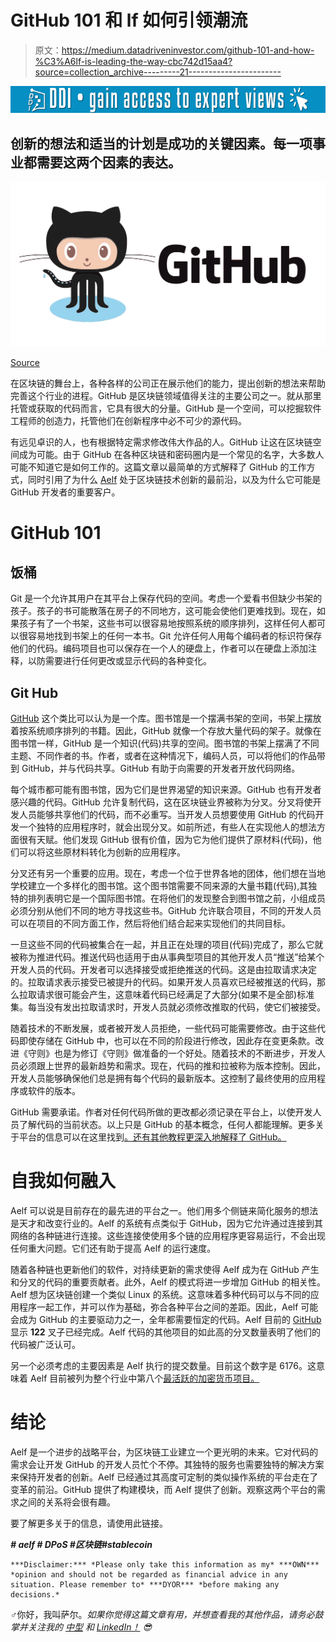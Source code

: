 # GitHub 101 和 lf 如何引领潮流

> 原文：<https://medium.datadriveninvestor.com/github-101-and-how-%C3%A6lf-is-leading-the-way-cbc742d15aa4?source=collection_archive---------21----------------------->

[![](img/8c8123eeb85534cf6dc6270bcc87782b.png)](http://www.track.datadriveninvestor.com/1B9E)

## 创新的想法和适当的计划是成功的关键因素。每一项事业都需要这两个因素的表达。

![](img/5e3abc7cf082e776175bed209d4a720f.png)

[Source](https://marketplace.atlassian.com/apps/1216734/github-macros-for-confluence)

在区块链的舞台上，各种各样的公司正在展示他们的能力，提出创新的想法来帮助完善这个行业的进程。GitHub 是区块链领域值得关注的主要公司之一。就从那里托管或获取的代码而言，它具有很大的分量。GitHub 是一个空间，可以挖掘软件工程师的创造力，托管他们在创新程序中必不可少的源代码。

有远见卓识的人，也有根据特定需求修改伟大作品的人。GitHub 让这在区块链空间成为可能。由于 GitHub 在各种区块链和密码圈内是一个常见的名字，大多数人可能不知道它是如何工作的。这篇文章以最简单的方式解释了 GitHub 的工作方式，同时引用了为什么 [Aelf](/aelf.io) 处于区块链技术创新的最前沿，以及为什么它可能是 GitHub 开发者的重要客户。

# GitHub 101

## **饭桶**

Git 是一个允许其用户在其平台上保存代码的空间。考虑一个爱看书但缺少书架的孩子。孩子的书可能散落在房子的不同地方，这可能会使他们更难找到。现在，如果孩子有了一个书架，这些书可以很容易地按照系统的顺序排列，这样任何人都可以很容易地找到书架上的任何一本书。Git 允许任何人用每个编码者的标识符保存他们的代码。编码项目也可以保存在一个人的硬盘上，作者可以在硬盘上添加注释，以防需要进行任何更改或显示代码的各种变化。

## **Git Hub**

[GitHub](https://github.com/) 这个类比可以认为是一个库。图书馆是一个摆满书架的空间，书架上摆放着按系统顺序排列的书籍。因此，GitHub 就像一个存放大量代码的架子。就像在图书馆一样，GitHub 是一个知识(代码)共享的空间。图书馆的书架上摆满了不同主题、不同作者的书。作者，或者在这种情况下，编码人员，可以将他们的作品带到 GitHub，并与代码共享。GitHub 有助于向需要的开发者开放代码网络。

每个城市都可能有图书馆，因为它们是世界渴望的知识来源。GitHub 也有开发者感兴趣的代码。GitHub 允许复制代码，这在区块链业界被称为分叉。分叉将使开发人员能够共享他们的代码，而不必重写。当开发人员想要使用 GitHub 的代码开发一个独特的应用程序时，就会出现分叉。如前所述，有些人在实现他人的想法方面很有天赋。他们发现 GitHub 很有价值，因为它为他们提供了原材料(代码)，他们可以将这些原材料转化为创新的应用程序。

分叉还有另一个重要的应用。现在，考虑一个位于世界各地的团体，他们想在当地学校建立一个多样化的图书馆。这个图书馆需要不同来源的大量书籍(代码),其独特的排列表明它是一个国际图书馆。在将他们的发现整合到图书馆之前，小组成员必须分别从他们不同的地方寻找这些书。GitHub 允许联合项目，不同的开发人员可以在项目的不同方面工作，然后将他们结合起来实现他们的共同目标。

一旦这些不同的代码被集合在一起，并且正在处理的项目(代码)完成了，那么它就被称为推进代码。推送代码也适用于由从事典型项目的其他开发人员“推送”给某个开发人员的代码。开发者可以选择接受或拒绝推送的代码。这是由拉取请求决定的。拉取请求表示接受已被提升的代码。如果开发人员喜欢已经被推送的代码，那么拉取请求很可能会产生，这意味着代码已经满足了大部分(如果不是全部)标准集。每当没有发出拉取请求时，开发人员就必须修改推取的代码，使它们被接受。

随着技术的不断发展，或者被开发人员拒绝，一些代码可能需要修改。由于这些代码即使存储在 GitHub 中，也可以在不同的阶段进行修改，因此存在变更条款。改进《守则》也是为修订《守则》做准备的一个好处。随着技术的不断进步，开发人员必须跟上世界的最新趋势和需求。现在，代码的推和拉被称为版本控制。因此，开发人员能够确保他们总是拥有每个代码的最新版本。这控制了最终使用的应用程序或软件的版本。

GitHub 需要承诺。作者对任何代码所做的更改都必须记录在平台上，以使开发人员了解代码的当前状态。以上只是 GitHub 的基本概念，任何人都能理解。更多关于平台的信息可以在这里找到[。还有其他教程更深入地解释了 GitHub。](https://guides.github.com/activities/hello-world/)

# 自我如何融入

Aelf 可以说是目前存在的最先进的平台之一。他们用多个侧链来简化服务的想法是天才和改变行业的。Aelf 的系统有点类似于 GitHub，因为它允许通过连接到其网络的各种链进行连接。这些连接使使用多个链的应用程序更容易运行，不会出现任何重大问题。它们还有助于提高 Aelf 的运行速度。

随着各种链也更新他们的软件，对持续更新的需求使得 Aelf 成为在 GitHub 产生和分叉的代码的重要贡献者。此外，Aelf 的模式将进一步增加 GitHub 的相关性。Aelf 想为区块链创建一个类似 Linux 的系统。这意味着多种代码可以与不同的应用程序一起工作，并可以作为基础，弥合各种平台之间的差距。因此，Aelf 可能会成为 GitHub 的主要驱动力之一，全年都需要恒定的代码。Aelf 目前的 [GitHub](https://github.com/AElfProject/AElf) 显示 **122** 叉子已经完成。Aelf 代码的其他项目的如此高的分叉数量表明了他们的代码被广泛认可。

另一个必须考虑的主要因素是 Aelf 执行的提交数量。目前这个数字是 6176。这意味着 Aelf 目前被列为整个行业中第八个[最活跃的加密货币项目。](https://www.cryptomiso.com/)

# 结论

Aelf 是一个进步的战略平台，为区块链工业建立一个更光明的未来。它对代码的需求会让开发 GitHub 的开发人员忙个不停。其独特的服务也需要独特的解决方案来保持开发者的创新。Aelf 已经通过其高度可定制的类似操作系统的平台走在了变革的前沿。GitHub 提供了构建模块，而 Aelf 提供了创新。观察这两个平台的需求之间的关系将会很有趣。

要了解更多关于的信息，请使用此链接。

***# aelf # DPoS #区块链#stablecoin***

```
***Disclaimer:*** *Please only take this information as my* ***OWN*** *opinion and should not be regarded as financial advice in any situation. Please remember to* ***DYOR*** *before making any decisions.*
```

♂️你好，我叫萨尔。*如果你觉得这篇文章有用，并想查看我的其他作品，请务必鼓掌并关注我的* [*中型*](https://medium.com/@salmanmiah) *和* [*LinkedIn！*](https://linkedin.com/in/salman-miah-57aa90a0/) *😎*